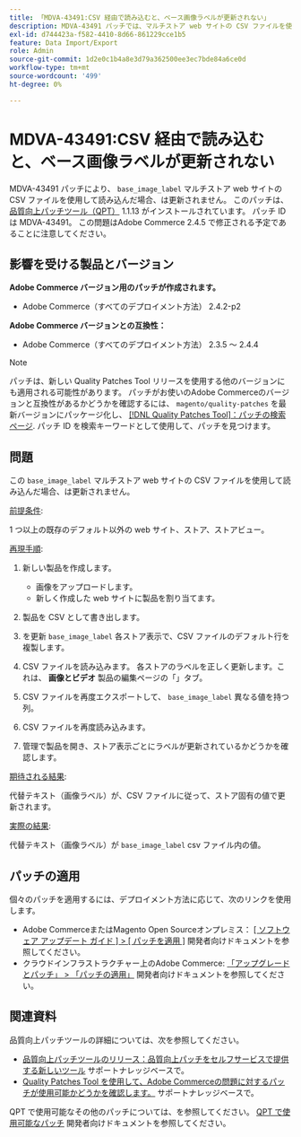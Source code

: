 ```yaml
---
title: 「MDVA-43491:CSV 経由で読み込むと、ベース画像ラベルが更新されない」
description: MDVA-43491 パッチでは、マルチストア web サイトの CSV ファイルを使用して読み込んだ場合に「base_image_label」が更新されない問題が修正されています。 このパッチは、[Quality Patches Tool （QPT） ] （/help/announcements/adobe-commerce-announcements/magento-quality-patches-released-new-tool-to-self-serve-quality-patches.md） 1.1.13 がインストールされている場合に利用できます。 パッチ ID は MDVA-43491。 この問題はAdobe Commerce 2.4.5 で修正される予定であることに注意してください。
exl-id: d744423a-f582-4410-8d66-861229cce1b5
feature: Data Import/Export
role: Admin
source-git-commit: 1d2e0c1b4a8e3d79a362500ee3ec7bde84a6ce0d
workflow-type: tm+mt
source-wordcount: '499'
ht-degree: 0%

---
```


# MDVA-43491:CSV 経由で読み込むと、ベース画像ラベルが更新されない

MDVA-43491 パッチにより、 `base_image_label` マルチストア web サイトの CSV ファイルを使用して読み込んだ場合、は更新されません。 このパッチは、 [品質向上パッチツール（QPT）](/help/announcements/adobe-commerce-announcements/magento-quality-patches-released-new-tool-to-self-serve-quality-patches.md) 1.1.13 がインストールされています。 パッチ ID は MDVA-43491。 この問題はAdobe Commerce 2.4.5 で修正される予定であることに注意してください。

## 影響を受ける製品とバージョン

**Adobe Commerce バージョン用のパッチが作成されます。**

* Adobe Commerce（すべてのデプロイメント方法） 2.4.2-p2

**Adobe Commerce バージョンとの互換性：**

* Adobe Commerce（すべてのデプロイメント方法） 2.3.5 ～ 2.4.4

>[!NOTE]
>
>パッチは、新しい Quality Patches Tool リリースを使用する他のバージョンにも適用される可能性があります。 パッチがお使いのAdobe Commerceのバージョンと互換性があるかどうかを確認するには、 `magento/quality-patches` を最新バージョンにパッケージ化し、 [[!DNL Quality Patches Tool]：パッチの検索ページ](https://devdocs.magento.com/quality-patches/tool.html#patch-grid). パッチ ID を検索キーワードとして使用して、パッチを見つけます。

## 問題

この `base_image_label` マルチストア web サイトの CSV ファイルを使用して読み込んだ場合、は更新されません。

<u>前提条件</u>:

1 つ以上の既存のデフォルト以外の web サイト、ストア、ストアビュー。

<u>再現手順</u>:

1. 新しい製品を作成します。

   * 画像をアップロードします。
   * 新しく作成した web サイトに製品を割り当てます。

1. 製品を CSV として書き出します。
1. を更新 `base_image_label` 各ストア表示で、CSV ファイルのデフォルト行を複製します。
1. CSV ファイルを読み込みます。 各ストアのラベルを正しく更新します。これは、 **画像とビデオ** 製品の編集ページの「」タブ。
1. CSV ファイルを再度エクスポートして、 `base_image_label` 異なる値を持つ列。
1. CSV ファイルを再度読み込みます。
1. 管理で製品を開き、ストア表示ごとにラベルが更新されているかどうかを確認します。

<u>期待される結果</u>:

代替テキスト（画像ラベル）が、CSV ファイルに従って、ストア固有の値で更新されます。

<u>実際の結果</u>:

代替テキスト（画像ラベル）が `base_image_label` csv ファイル内の値。

## パッチの適用

個々のパッチを適用するには、デプロイメント方法に応じて、次のリンクを使用します。

* Adobe CommerceまたはMagento Open Sourceオンプレミス： [[ ソフトウェア アップデート ガイド ] > [ パッチを適用 ]](https://devdocs.magento.com/guides/v2.4/comp-mgr/patching/mqp.html) 開発者向けドキュメントを参照してください。
* クラウドインフラストラクチャー上のAdobe Commerce: [「アップグレードとパッチ」 > 「パッチの適用」](https://devdocs.magento.com/cloud/project/project-patch.html) 開発者向けドキュメントを参照してください。

## 関連資料

品質向上パッチツールの詳細については、次を参照してください。

* [品質向上パッチツールのリリース：品質向上パッチをセルフサービスで提供する新しいツール](/help/announcements/adobe-commerce-announcements/magento-quality-patches-released-new-tool-to-self-serve-quality-patches.md) サポートナレッジベースで。
* [Quality Patches Tool を使用して、Adobe Commerceの問題に対するパッチが使用可能かどうかを確認します。](/help/support-tools/patches-available-in-qpt-tool/check-patch-for-magento-issue-with-magento-quality-patches.md) サポートナレッジベースで。

QPT で使用可能なその他のパッチについては、を参照してください。 [QPT で使用可能なパッチ](https://devdocs.magento.com/quality-patches/tool.html#patch-grid) 開発者向けドキュメントを参照してください。
